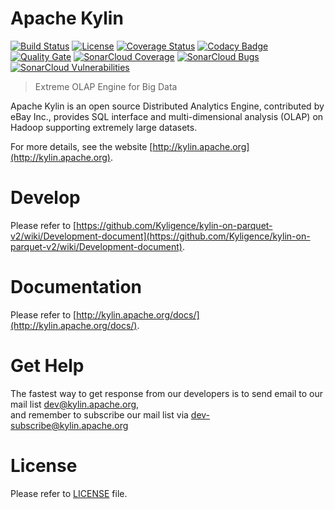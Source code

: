 Apache Kylin
============

[![Build Status](https://travis-ci.org/apache/kylin.svg?branch=master)](https://travis-ci.org/apache/kylin)
[![License](https://img.shields.io/badge/license-Apache%202-4EB1BA.svg)](https://www.apache.org/licenses/LICENSE-2.0.html)
[![Coverage Status](https://coveralls.io/repos/github/apache/kylin/badge.svg?branch=master)](https://coveralls.io/github/apache/kylin?branch=master)
[![Codacy Badge](https://api.codacy.com/project/badge/Grade/74f0139786cd4e8a8ce69bb0c17c2e71)](https://www.codacy.com/app/kyligence-git/kylin?utm_source=github.com&amp;utm_medium=referral&amp;utm_content=apache/kylin&amp;utm_campaign=Badge_Grade)
[![Quality Gate](https://sonarcloud.io/api/project_badges/quality_gate?project=org.apache.kylin%3Akylin)](https://sonarcloud.io/dashboard/index/org.apache.kylin%3Akylin)
[![SonarCloud Coverage](https://sonarcloud.io/api/project_badges/measure?project=org.apache.kylin%3Akylin&metric=coverage)](https://sonarcloud.io/component_measures/metric/coverage/list?id=org.apache.kylin%3Akylin)
[![SonarCloud Bugs](https://sonarcloud.io/api/project_badges/measure?project=org.apache.kylin%3Akylin&metric=bugs)](https://sonarcloud.io/component_measures/metric/reliability_rating/list?id=org.apache.kylin%3Akylin)
[![SonarCloud Vulnerabilities](https://sonarcloud.io/api/project_badges/measure?project=org.apache.kylin%3Akylin&metric=vulnerabilities)](https://sonarcloud.io/component_measures/metric/security_rating/list?id=org.apache.kylin%3Akylin)

> Extreme OLAP Engine for Big Data

Apache Kylin is an open source Distributed Analytics Engine, contributed by eBay Inc., provides SQL interface and multi-dimensional analysis (OLAP) on Hadoop supporting extremely large datasets.

For more details, see the website [http://kylin.apache.org](http://kylin.apache.org).

Develop
=============
Please refer to [https://github.com/Kyligence/kylin-on-parquet-v2/wiki/Development-document](https://github.com/Kyligence/kylin-on-parquet-v2/wiki/Development-document).

Documentation
=============
Please refer to [http://kylin.apache.org/docs/](http://kylin.apache.org/docs/).

Get Help
============
The fastest way to get response from our developers is to send email to our mail list <dev@kylin.apache.org>,   
and remember to subscribe our mail list via <dev-subscribe@kylin.apache.org>

License
============
Please refer to [LICENSE](https://github.com/apache/kylin/blob/master/LICENSE) file.





